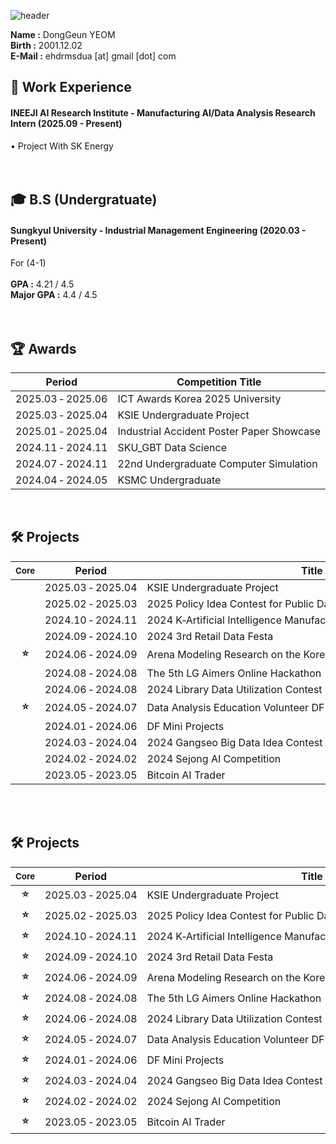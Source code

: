 ![header](https://capsule-render.vercel.app/api?type=waving&color=gradient&height=200&section=header&text=Dong_Geun_YEOM&fontSize=80)
 
__Name :__ DongGeun YEOM <br/>
__Birth :__ 2001.12.02 <br/>
__E-Mail :__ ehdrmsdua [at] gmail [dot] com <br/>
## 🏃 Work Experience
#### INEEJI AI Research Institute - Manufacturing AI/Data Analysis Research Intern (2025.09 - Present) <br/>
• Project With SK Energy <br/>
<br/>
<br/>
## 🎓 B.S (Undergratuate)
#### Sungkyul University - Industrial Management Engineering (2020.03 - Present) <br/>
For (4-1) <br/>
<br/>
__GPA :__ 4.21 / 4.5 <br/>
__Major GPA :__ 4.4 / 4.5 <br/>
<br/>
<br/>
## 🏆️ Awards
|Period|Competition Title|Award|Host|Link|
|---|---|---|---|---|
| 2025.03&nbsp;&#8209;&nbsp;2025.06 | ICT&nbsp;Awards&nbsp;Korea&nbsp;2025&nbsp;University | Encouragement | Korea&nbsp;Association&nbsp;of&nbsp;Information&nbsp;and&nbsp;Science&nbsp;Education |🔗|
| 2025.03&nbsp;&#8209;&nbsp;2025.04 | KSIE&nbsp;Undergraduate&nbsp;Project | Encouragement | Korean&nbsp;Society&nbsp;of&nbsp;Industrial&nbsp;and&nbsp;System&nbsp;Engineering |[🔗](https://github.com/ehdrmsdua/23rd_Undergraduate_Project_Competition_of_the_Korean_Society_of_Industrial_and_Systems_Engineering)|
| 2025.01&nbsp;&#8209;&nbsp;2025.04 | Industrial&nbsp;Accident&nbsp;Poster&nbsp;Paper&nbsp;Showcase |First Author| Labor&nbsp;Welfare&nbsp;Research&nbsp;Institute |[🔗](Poster_Paper_Competition_Utilizing_Industrial_Accident_Insurance_Panel_Data)|
| 2024.11&nbsp;&#8209;&nbsp;2024.11 | SKU_GBT&nbsp;Data&nbsp;Science| Gold | SKU_GBT,&nbsp;Samsung&nbsp;SDS,&nbsp;Data&nbsp;Solution |[🔗](https://github.com/ehdrmsdua/SKU_GBT_Data_Solution_Samsung_SDS_Data_Science_Competition)|
| 2024.07&nbsp;&#8209;&nbsp;2024.11 | 22nd&nbsp;Undergraduate&nbsp;Computer&nbsp;Simulation | 4th | Korean&nbsp;Simulation&nbsp;Society |[🔗](https://github.com/ehdrmsdua/Korean_Simulation_Society_Undergraduate_Competition)|
| 2024.04&nbsp;&#8209;&nbsp;2024.05 | KSMC&nbsp;Undergraduate| Excellence | Korean&nbsp;Society&nbsp;of&nbsp;Management&nbsp;Consulting |[🔗](https://github.com/ehdrmsdua/2024_Society_Of_Management_Consulting_Undergratuate_Contest)|

<br/>

## 🛠️ Projects 
|<sub>Core</sub>|Period|Title|Role|Link|
|:---:|---|---|---|---|
&nbsp;| 2025.03&nbsp;&#8209;&nbsp;2025.04 | KSIE&nbsp;Undergraduate&nbsp;Project | Team&nbsp;Leader | [🔗](https://github.com/ehdrmsdua/23rd_Undergraduate_Project_Competition_of_the_Korean_Society_of_Industrial_and_Systems_Engineering)  
&nbsp;| 2025.02&nbsp;&#8209;&nbsp;2025.03 | 2025&nbsp;Policy&nbsp;Idea&nbsp;Contest&nbsp;for&nbsp;Public&nbsp;Data&nbsp;Utilization&nbsp;in&nbsp;Dongdaemungu | Leader | [🔗](https://github.com/ehdrmsdua/2025_Policy_Idea_Contest_for_Public_Data_Utilization_in_Dongdaemungu)  
&nbsp; | 2024.10&nbsp;&#8209;&nbsp;2024.11 | 2024&nbsp;K&#8209;Artificial&nbsp;Intelligence&nbsp;Manufacturing&nbsp;Competition | Solo | [🔗](https://github.com/ehdrmsdua/2024_K-Artificial_Intelligence_Manufacturing_Competition)  
&nbsp; | 2024.09&nbsp;&#8209;&nbsp;2024.10 | 2024&nbsp;3rd&nbsp;Retail&nbsp;Data&nbsp;Festa | Member | [🔗](https://github.com/ehdrmsdua/2024_3rd_Retail_Data_Festa)  
**⭐** | 2024.06&nbsp;&#8209;&nbsp;2024.09 | Arena&nbsp;Modeling&nbsp;Research&nbsp;on&nbsp;the&nbsp;Korea&nbsp;Army | Research&nbsp;Assistant | [🔗](https://github.com/ehdrmsdua/Arena_Modeling_Research_on_the_Korea_Army)  
&nbsp; | 2024.08&nbsp;&#8209;&nbsp;2024.08 | The&nbsp;5th&nbsp;LG&nbsp;Aimers&nbsp;Online&nbsp;Hackathon | Member | [🔗](https://github.com/ehdrmsdua/The_5th_LG_Aimers_Online_Hackathon)  
&nbsp; | 2024.06&nbsp;&#8209;&nbsp;2024.08 | 2024&nbsp;Library&nbsp;Data&nbsp;Utilization&nbsp;Contest | Leader | [🔗](https://github.com/ehdrmsdua/2024_Library_Data_Utilization_Contest)  
**⭐** | 2024.05&nbsp;&#8209;&nbsp;2024.07 | Data&nbsp;Analysis&nbsp;Education&nbsp;Volunteer&nbsp;DF | Teacher | [🔗](https://github.com/ehdrmsdua/Data_Analysis_Education_Volunteer_DF)  
&nbsp;| 2024.01&nbsp;&#8209;&nbsp;2024.06 | DF&nbsp;Mini&nbsp;Projects | Leader,&nbsp;Member | [🔗](https://github.com/ehdrmsdua/DF_Mini_Projects)  
&nbsp; | 2024.03&nbsp;&#8209;&nbsp;2024.04 | 2024&nbsp;Gangseo&nbsp;Big&nbsp;Data&nbsp;Idea&nbsp;Contest | Solo | [🔗](https://github.com/ehdrmsdua/2024_Gangseo_Big_Data_Idea_Contest)  
&nbsp; | 2024.02&nbsp;&#8209;&nbsp;2024.02 | 2024&nbsp;Sejong&nbsp;AI&nbsp;Competition | Leader | [🔗](https://github.com/ehdrmsdua/2024_Sejong_AI_Competition)  
&nbsp; | 2023.05&nbsp;&#8209;&nbsp;2023.05 | Bitcoin&nbsp;AI&nbsp;Trader | Solo | [🔗](https://github.com/ehdrmsdua/Bitcoin_AI_trader)


<br/>
<br/>

## 🛠️ Projects 
|<sub>Core</sub>|Period|Title|Role|Link|
|:---:|---|---|---|---|
**⭐** | 2025.03&nbsp;&#8209;&nbsp;2025.04 | KSIE&nbsp;Undergraduate&nbsp;Project | Team&nbsp;Leader | <a href="https://github.com/ehdrmsdua/23rd_Undergraduate_Project_Competition_of_the_Korean_Society_of_Industrial_and_Systems_Engineering" target="_blank">🔗</a>  
**⭐** | 2025.02&nbsp;&#8209;&nbsp;2025.03 | 2025&nbsp;Policy&nbsp;Idea&nbsp;Contest&nbsp;for&nbsp;Public&nbsp;Data&nbsp;Utilization&nbsp;in&nbsp;Dongdaemungu | Leader | <a href="https://github.com/ehdrmsdua/2025_Policy_Idea_Contest_for_Public_Data_Utilization_in_Dongdaemungu" target="_blank">🔗</a>  
**⭐** | 2024.10&nbsp;&#8209;&nbsp;2024.11 | 2024&nbsp;K&#8209;Artificial&nbsp;Intelligence&nbsp;Manufacturing&nbsp;Competition | Solo | <a href="https://github.com/ehdrmsdua/2024_K-Artificial_Intelligence_Manufacturing_Competition" target="_blank">🔗</a>  
**⭐** | 2024.09&nbsp;&#8209;&nbsp;2024.10 | 2024&nbsp;3rd&nbsp;Retail&nbsp;Data&nbsp;Festa | Member | <a href="https://github.com/ehdrmsdua/2024_3rd_Retail_Data_Festa" target="_blank">🔗</a>  
**⭐** | 2024.06&nbsp;&#8209;&nbsp;2024.09 | Arena&nbsp;Modeling&nbsp;Research&nbsp;on&nbsp;the&nbsp;Korea&nbsp;Army | Research&nbsp;Assistant | <a href="https://github.com/ehdrmsdua/Arena_Modeling_Research_on_the_Korea_Army" target="_blank">🔗</a>  
**⭐** | 2024.08&nbsp;&#8209;&nbsp;2024.08 | The&nbsp;5th&nbsp;LG&nbsp;Aimers&nbsp;Online&nbsp;Hackathon | Member | <a href="https://github.com/ehdrmsdua/The_5th_LG_Aimers_Online_Hackathon" target="_blank">🔗</a>  
**⭐** | 2024.06&nbsp;&#8209;&nbsp;2024.08 | 2024&nbsp;Library&nbsp;Data&nbsp;Utilization&nbsp;Contest | Leader | <a href="https://github.com/ehdrmsdua/2024_Library_Data_Utilization_Contest" target="_blank">🔗</a>  
**⭐** | 2024.05&nbsp;&#8209;&nbsp;2024.07 | Data&nbsp;Analysis&nbsp;Education&nbsp;Volunteer&nbsp;DF | Teacher | <a href="https://github.com/ehdrmsdua/Data_Analysis_Education_Volunteer_DF" target="_blank">🔗</a>  
**⭐** | 2024.01&nbsp;&#8209;&nbsp;2024.06 | DF&nbsp;Mini&nbsp;Projects | Leader,&nbsp;Member | <a href="https://github.com/ehdrmsdua/DF_Mini_Projects" target="_blank">🔗</a>  
**⭐** | 2024.03&nbsp;&#8209;&nbsp;2024.04 | 2024&nbsp;Gangseo&nbsp;Big&nbsp;Data&nbsp;Idea&nbsp;Contest | Solo | <a href="https://github.com/ehdrmsdua/2024_Gangseo_Big_Data_Idea_Contest" target="_blank">🔗</a>  
**⭐** | 2024.02&nbsp;&#8209;&nbsp;2024.02 | 2024&nbsp;Sejong&nbsp;AI&nbsp;Competition | Leader | <a href="https://github.com/ehdrmsdua/2024_Sejong_AI_Competition" target="_blank">🔗</a>  
**⭐** | 2023.05&nbsp;&#8209;&nbsp;2023.05 | Bitcoin&nbsp;AI&nbsp;Trader | Solo | <a href="https://github.com/ehdrmsdua/Bitcoin_AI_trader" target="_blank">🔗</a>
